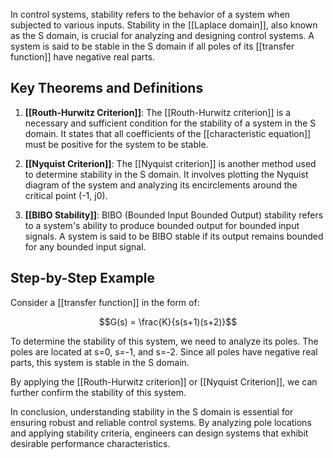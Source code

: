 In control systems, stability refers to the behavior of a system when subjected to various inputs. Stability in the [[Laplace domain]], also known as the S domain, is crucial for analyzing and designing control systems. A system is said to be stable in the S domain if all poles of its [[transfer function]] have negative real parts.

## Key Theorems and Definitions

1. **[[Routh-Hurwitz Criterion]]**: The [[Routh-Hurwitz criterion]] is a necessary and sufficient condition for the stability of a system in the S domain. It states that all coefficients of the [[characteristic equation]] must be positive for the system to be stable.

2. **[[Nyquist Criterion]]**: The [[Nyquist criterion]] is another method used to determine stability in the S domain. It involves plotting the Nyquist diagram of the system and analyzing its encirclements around the critical point (-1, j0).

3. **[[BIBO Stability]]**: BIBO (Bounded Input Bounded Output) stability refers to a system's ability to produce bounded output for bounded input signals. A system is said to be BIBO stable if its output remains bounded for any bounded input signal.

## Step-by-Step Example

Consider a [[transfer function]] in the form of:

$$G(s) = \frac{K}{s(s+1)(s+2)}$$

To determine the stability of this system, we need to analyze its poles. The poles are located at s=0, s=-1, and s=-2. Since all poles have negative real parts, this system is stable in the S domain.

By applying the [[Routh-Hurwitz criterion]] or [[Nyquist Criterion]], we can further confirm the stability of this system.

In conclusion, understanding stability in the S domain is essential for ensuring robust and reliable control systems. By analyzing pole locations and applying stability criteria, engineers can design systems that exhibit desirable performance characteristics.